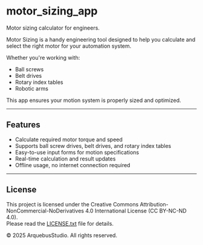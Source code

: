 # motor_sizing_app
Motor sizing calculator for engineers.



Motor Sizing is a handy engineering tool designed to help you calculate and select the right motor for your automation system.

Whether you're working with:
- Ball screws
- Belt drives
- Rotary index tables
- Robotic arms

This app ensures your motion system is properly sized and optimized.

---

## Features
- Calculate required motor torque and speed
- Supports ball screw drives, belt drives, and rotary index tables
- Easy-to-use input forms for motion specifications
- Real-time calculation and result updates
- Offline usage, no internet connection required

---

## License
This project is licensed under the Creative Commons Attribution-NonCommercial-NoDerivatives 4.0 International License (CC BY-NC-ND 4.0).  
Please read the [LICENSE.txt](LICENSE.txt) file for details.

© 2025 ArquebusStudio. All rights reserved.
